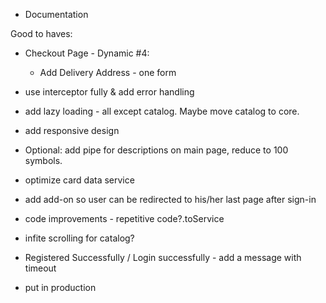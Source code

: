 - Documentation

Good to haves:

- Checkout Page - Dynamic #4:
  - Add Delivery Address - one form

- use interceptor fully & add error handling

- add lazy loading - all except catalog. Maybe move catalog to core.

- add responsive design

- Optional: add pipe for descriptions on main page, reduce to 100 symbols.

- optimize card data service

- add add-on so user can be redirected to his/her last page after sign-in

- code improvements - repetitive code?.toService

- infite scrolling for catalog?

- Registered Successfully / Login successfully - add a message with timeout

- put in production